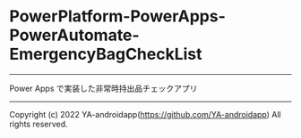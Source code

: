 # PowerPlatform-PowerApps-PowerAutomate-EmergencyBagCheckList

---

Power Apps で実装した非常時持出品チェックアプリ

---

Copyright (c) 2022 YA-androidapp(https://github.com/YA-androidapp) All rights reserved.
